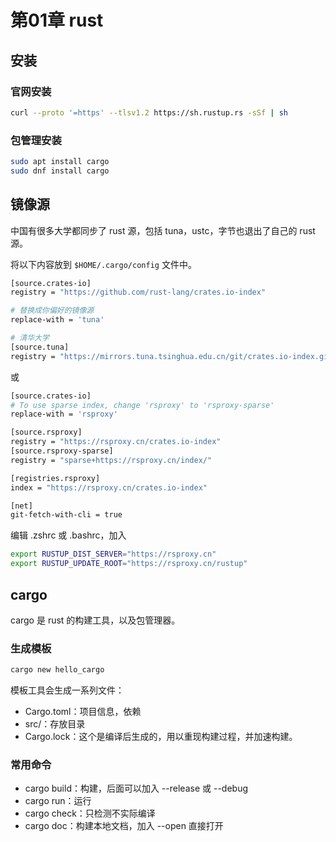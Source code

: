 # 第01章 rust

## 安装
### 官网安装

```sh
curl --proto '=https' --tlsv1.2 https://sh.rustup.rs -sSf | sh
```

### 包管理安装

```sh
sudo apt install cargo
sudo dnf install cargo
```

## 镜像源

中国有很多大学都同步了 rust 源，包括 tuna，ustc，字节也退出了自己的 rust 源。

将以下内容放到 `$HOME/.cargo/config` 文件中。

```sh
[source.crates-io]
registry = "https://github.com/rust-lang/crates.io-index"

# 替换成你偏好的镜像源
replace-with = 'tuna'

# 清华大学
[source.tuna]
registry = "https://mirrors.tuna.tsinghua.edu.cn/git/crates.io-index.git"

```

或

```sh
[source.crates-io]
# To use sparse index, change 'rsproxy' to 'rsproxy-sparse'
replace-with = 'rsproxy'

[source.rsproxy]
registry = "https://rsproxy.cn/crates.io-index"
[source.rsproxy-sparse]
registry = "sparse+https://rsproxy.cn/index/"

[registries.rsproxy]
index = "https://rsproxy.cn/crates.io-index"

[net]
git-fetch-with-cli = true
```

编辑 .zshrc 或 .bashrc，加入

```sh
export RUSTUP_DIST_SERVER="https://rsproxy.cn"
export RUSTUP_UPDATE_ROOT="https://rsproxy.cn/rustup"
```

## cargo

cargo 是 rust 的构建工具，以及包管理器。

### 生成模板

```sh
cargo new hello_cargo
```

模板工具会生成一系列文件：
- Cargo.toml：项目信息，依赖
- src/：存放目录
- Cargo.lock：这个是编译后生成的，用以重现构建过程，并加速构建。

### 常用命令
- cargo build：构建，后面可以加入 --release 或 --debug
- cargo run：运行
- cargo check：只检测不实际编译
- cargo doc：构建本地文档，加入 --open 直接打开
